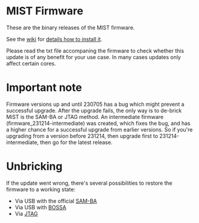 MIST Firmware
=============

These are the binary releases of the MIST firmware.

See the [wiki](https://github.com/mist-devel/mist-board/wiki) for [details how to install it](https://github.com/mist-devel/mist-board/wiki/HowToInstallTheFirmware).

Please read the txt file accompaning the firmware to check whether this update is of any benefit for your use case. In many cases updates only affect certain cores.

Important note
==============

Firmware versions up and until 230705 has a bug which might prevent a successful upgrade. After the upgrade fails, the only way is to de-brick MiST is the SAM-BA or JTAG method.
An intermediate firmware (firmware_231214-intermediate) was created, which fixes the bug, and has a higher chance for a successful upgrade from earlier versions.
So if you're upgrading from a version before 231214, then upgrade first to 231214-intermediate, then go for the latest release.

Unbricking
==========

If the update went wrong, there's several possibilities to restore the firmware to a working state:

- Via USB with the official [SAM-BA](https://github.com/mist-devel/mist-board/wiki/HowToInstallTheFirmware#updating-the-io-controller-via-sam-ba-under-windows)
- Via USB with [BOSSA](https://www.shumatech.com/web/products/bossa)
- Via [JTAG](https://github.com/mist-devel/mist-board/wiki/HowToInstallTheFirmware#updating-the-io-controller-via-jtag)
